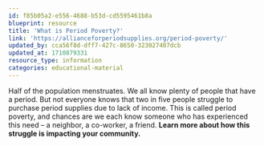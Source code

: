 ```yaml
---
id: f85b05a2-e556-4688-b53d-cd5595461b8a
blueprint: resource
title: 'What is Period Poverty?'
link: 'https://allianceforperiodsupplies.org/period-poverty/'
updated_by: cca56f8d-dff7-427c-8650-323027407dcb
updated_at: 1710879331
resource_type: information
categories: educational-material
---
```

Half of the population menstruates. We all know plenty of people that have a period. But not everyone knows that two in five people struggle to purchase period supplies due to lack of income. This is called period poverty, and chances are we each know someone who has experienced this need – a neighbor, a co-worker, a friend. **Learn more about how this struggle is impacting your community.**